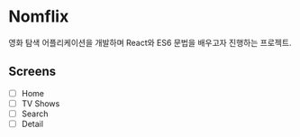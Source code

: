 # Nomflix

영화 탐색 어플리케이션을 개발하며 React와 ES6 문법을 배우고자 진행하는 프로젝트.

## Screens

- [ ] Home
- [ ] TV Shows
- [ ] Search
- [ ] Detail
